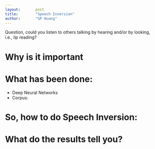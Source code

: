 ```yaml
---
layout:       post
title:        "Speech Inversion"
author:       "GP Huang"
---
```


<p class="lead">Question, could you listen to others talking by hearing and/or by looking, i.e., lip reading?</p>

# Why is it important

# What has been done:
- Deep Neural Networks
- Corpus:

# So, how to do Speech Inversion:

# What do the results tell you?
